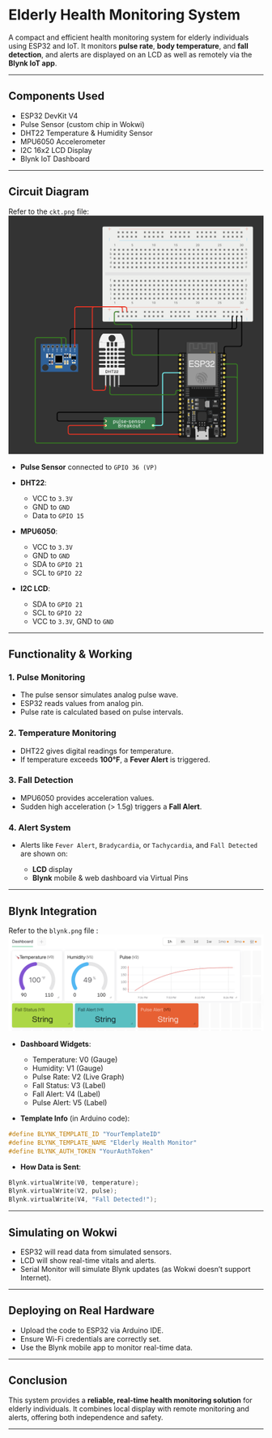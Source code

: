 # Elderly Health Monitoring System

A compact and efficient health monitoring system for elderly individuals using ESP32 and IoT. It monitors **pulse rate**, **body temperature**, and **fall detection**, and alerts are displayed on an LCD as well as remotely via the **Blynk IoT app**.

---

## Components Used

* ESP32 DevKit V4
* Pulse Sensor (custom chip in Wokwi)
* DHT22 Temperature & Humidity Sensor
* MPU6050 Accelerometer
* I2C 16x2 LCD Display
* Blynk IoT Dashboard

---

## Circuit Diagram

Refer to the `ckt.png` file: 
![circuit](./images/ckt.png)

* **Pulse Sensor** connected to `GPIO 36 (VP)`
* **DHT22**:

  * VCC to `3.3V`
  * GND to `GND`
  * Data to `GPIO 15`
* **MPU6050**:

  * VCC to `3.3V`
  * GND to `GND`
  * SDA to `GPIO 21`
  * SCL to `GPIO 22`
* **I2C LCD**:

  * SDA to `GPIO 21`
  * SCL to `GPIO 22`
  * VCC to `3.3V`, GND to `GND`

---

## Functionality & Working

### 1. **Pulse Monitoring**

* The pulse sensor simulates analog pulse wave.
* ESP32 reads values from analog pin.
* Pulse rate is calculated based on pulse intervals.

### 2. **Temperature Monitoring**

* DHT22 gives digital readings for temperature.
* If temperature exceeds **100°F**, a **Fever Alert** is triggered.

### 3. **Fall Detection**

* MPU6050 provides acceleration values.
* Sudden high acceleration (> 1.5g) triggers a **Fall Alert**.

### 4. **Alert System**

* Alerts like `Fever Alert`, `Bradycardia`, or `Tachycardia`, and `Fall Detected` are shown on:

  * **LCD** display
  * **Blynk** mobile & web dashboard via Virtual Pins

---

## Blynk Integration

Refer to the `blynk.png` file :
![dasboard](./images/blynk.png)

* **Dashboard Widgets**:

  * Temperature: V0 (Gauge)
  * Humidity: V1 (Gauge)
  * Pulse Rate: V2 (Live Graph)
  * Fall Status: V3 (Label)
  * Fall Alert: V4 (Label)
  * Pulse Alert: V5 (Label)

* **Template Info** (in Arduino code):

```cpp
#define BLYNK_TEMPLATE_ID "YourTemplateID"
#define BLYNK_TEMPLATE_NAME "Elderly Health Monitor"
#define BLYNK_AUTH_TOKEN "YourAuthToken"
```

* **How Data is Sent**:

```cpp
Blynk.virtualWrite(V0, temperature);
Blynk.virtualWrite(V2, pulse);
Blynk.virtualWrite(V4, "Fall Detected!");
```

---

## Simulating on Wokwi

* ESP32 will read data from simulated sensors.
* LCD will show real-time vitals and alerts.
* Serial Monitor will simulate Blynk updates (as Wokwi doesn’t support Internet).

---

## Deploying on Real Hardware

* Upload the code to ESP32 via Arduino IDE.
* Ensure Wi-Fi credentials are correctly set.
* Use the Blynk mobile app to monitor real-time data.

---

## Conclusion

This system provides a **reliable, real-time health monitoring solution** for elderly individuals. It combines local display with remote monitoring and alerts, offering both independence and safety.

---
